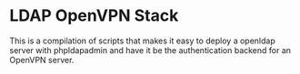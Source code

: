 # LDAP OpenVPN Stack
This is a compilation of scripts that makes it easy to deploy a openldap server with phpldapadmin and have it be the authentication backend for an OpenVPN server.

